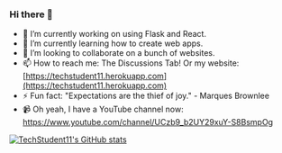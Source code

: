 ### Hi there 👋

<!--
**TechStudent11/techstudent11** is a ✨ _special_ ✨ repository because its `README.md` (this file) appears on your GitHub profile.

Here are some ideas to get you started:
-->

- 🔭 I’m currently working on using Flask and React.
- 🌱 I’m currently learning how to create web apps.
- 👯 I’m looking to collaborate on a bunch of websites.
- 📫 How to reach me: The Discussions Tab! Or my website: [https://techstudent11.herokuapp.com](https://techstudent11.herokuapp.com)
- ⚡ Fun fact: "Expectations are the thief of joy." - Marques Brownlee
- 📹 Oh yeah, I have a YouTube channel now: https://www.youtube.com/channel/UCzb9_b2UY29xuY-S8BsmpOg

[![TechStudent11's GitHub stats](https://github-readme-stats.verc"el.app/api?username=TechStudent11&show_icons=true&theme=tokyonight)](https://github.com/TechStudent11)
